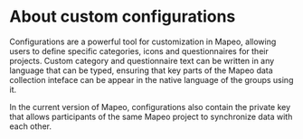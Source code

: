 # About custom configurations

Configurations are a powerful tool for customization in Mapeo, allowing users to define specific categories, icons and questionnaires for their projects. Custom category and questionnaire text can be written in any language that can be typed, ensuring that key parts of the Mapeo data collection inteface can be appear in the native language of the groups using it.&#x20;

In the current version of Mapeo, configurations also contain the private key that allows participants of the same Mapeo project to synchronize data with each other.









